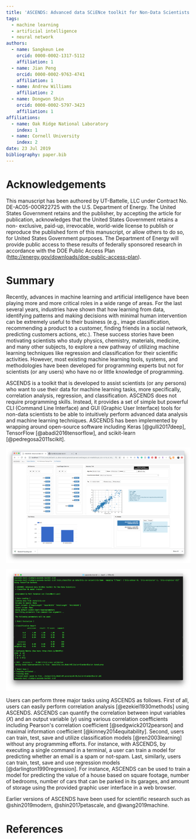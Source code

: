 ```yaml
---
title: 'ASCENDS: Advanced data SCiENce toolkit for Non-Data Scientists'
tags:
  - machine learning
  - artificial intelligence
  - neural network
authors:
  - name: Sangkeun Lee
    orcid: 0000-0002-1317-5112
    affiliation: 1
  - name: Jian Peng
    orcid: 0000-0002-9763-4741
    affiliation: 1
  - name: Andrew Williams
    affiliation: 2
  - name: Dongwon Shin
    orcid: 0000-0002-5797-3423
    affiliation: 1
affiliations:
  - name: Oak Ridge National Laboratory
    index: 1
  - name: Cornell University
    index: 2
date: 23 Jul 2019
bibliography: paper.bib
---
```


# Acknowledgements

This manuscript has been authored by UT-Battelle, LLC under Contract No. DE-AC05-00OR22725 with the U.S. Department of Energy. The United States Government retains and the publisher, by accepting the article for publication, acknowledges that the United States Government retains a non- exclusive, paid-up, irrevocable, world-wide license to publish or reproduce the published form of this manuscript, or allow others to do so, for United States Government purposes. The Department of Energy will provide public access to these results of federally sponsored research in accordance with the DOE Public Access Plan (http://energy.gov/downloads/doe-public-access-plan).

# Summary

Recently, advances in machine learning and artificial intelligence have been playing more and more critical roles in a wide range of areas. For the last several years, industries have shown that how learning from data, identifying patterns and making decisions with minimal human intervention can be extremely useful to their business (e.g., image classification, recommending a product to a customer, finding friends in a social network, predicting customers actions, etc.). These success stories have been motivating scientists who study physics, chemistry, materials, medicine, and many other subjects, to explore a new pathway of utilizing machine learning techniques like regression and classification for their scientific activities. However, most existing machine learning tools, systems, and methodologies have been developed for programming experts but not for scientists (or any users) who have no or little knowledge of programming. 

ASCENDS is a toolkit that is developed to assist scientists (or any persons) who want to use their data for machine learning tasks, more specifically, correlation analysis, regression, and classification. ASCENDS does not require programming skills.  Instead, it provides a set of simple but powerful CLI (Command Line Interface) and GUI (Graphic User Interface) tools for non-data scientists to be able to intuitively perform advanced data analysis and machine learning techniques. ASCENDS has been implemented by wrapping around open-source software including Keras [@gulli2017deep], TensorFlow [@abadi2016tensorflow], and scikit-learn [@pedregosa2011scikit].

![Using Ascends via its web-based graphic user interface](./logo/web-ui.png)

![Using Ascends via its command-line interface](./logo/command-line-ui.png)

Users can perform three major tasks using ASCENDS as follows. First of all, users can easily perform correlation analysis [@ezekiel1930methods] using ASCENDS. ASCENDS can quantify the correlation between input variables ($X$) and an output variable ($y$) using various correlation coefficients including Pearson's correlation coefficient [@sedgwick2012pearson] and maximal information coefficient [@kinney2014equitability]. Second, users can train, test, save and utilize classification models [@ren2003learning] without any programming efforts. For instance, with ASCENDS, by executing a single command in a terminal, a user can train a model for predicting whether an email is a spam or not-spam. Last, similarly, users can train, test, save and use regression models [@darlington1990regression]. For instance, ASCENDS can be used to train a model for predicting the value of a house based on square footage, number of bedrooms, number of cars that can be parked in its garages, and amount of storage using the provided graphic user interface in a web browser.

Earlier versions of ASCENDS have been used for scientific research such as @shin2019modern, @shin2017petascale, and @wang2019machine. 

# References

